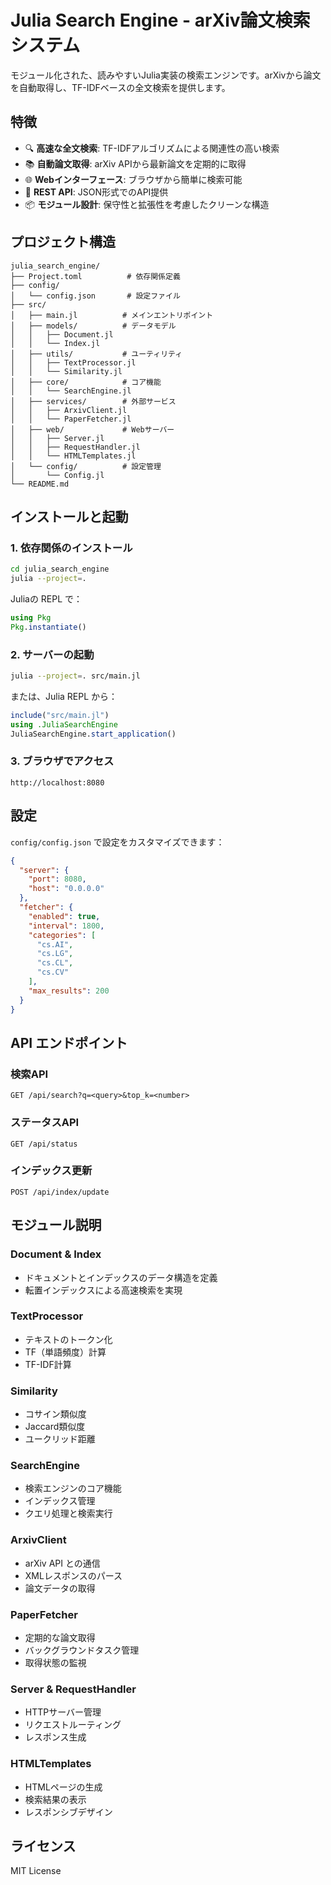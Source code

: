 # Julia Search Engine - arXiv論文検索システム

モジュール化された、読みやすいJulia実装の検索エンジンです。arXivから論文を自動取得し、TF-IDFベースの全文検索を提供します。

## 特徴

- 🔍 **高速な全文検索**: TF-IDFアルゴリズムによる関連性の高い検索
- 📚 **自動論文取得**: arXiv APIから最新論文を定期的に取得
- 🌐 **Webインターフェース**: ブラウザから簡単に検索可能
- 🔧 **REST API**: JSON形式でのAPI提供
- 📦 **モジュール設計**: 保守性と拡張性を考慮したクリーンな構造

## プロジェクト構造

```
julia_search_engine/
├── Project.toml          # 依存関係定義
├── config/
│   └── config.json       # 設定ファイル
├── src/
│   ├── main.jl          # メインエントリポイント
│   ├── models/          # データモデル
│   │   ├── Document.jl
│   │   └── Index.jl
│   ├── utils/           # ユーティリティ
│   │   ├── TextProcessor.jl
│   │   └── Similarity.jl
│   ├── core/            # コア機能
│   │   └── SearchEngine.jl
│   ├── services/        # 外部サービス
│   │   ├── ArxivClient.jl
│   │   └── PaperFetcher.jl
│   ├── web/             # Webサーバー
│   │   ├── Server.jl
│   │   ├── RequestHandler.jl
│   │   └── HTMLTemplates.jl
│   └── config/          # 設定管理
│       └── Config.jl
└── README.md
```

## インストールと起動

### 1. 依存関係のインストール

```bash
cd julia_search_engine
julia --project=.
```

Juliaの REPL で：
```julia
using Pkg
Pkg.instantiate()
```

### 2. サーバーの起動

```bash
julia --project=. src/main.jl
```

または、Julia REPL から：
```julia
include("src/main.jl")
using .JuliaSearchEngine
JuliaSearchEngine.start_application()
```

### 3. ブラウザでアクセス

```
http://localhost:8080
```

## 設定

`config/config.json` で設定をカスタマイズできます：

```json
{
  "server": {
    "port": 8080,
    "host": "0.0.0.0"
  },
  "fetcher": {
    "enabled": true,
    "interval": 1800,
    "categories": [
      "cs.AI",
      "cs.LG",
      "cs.CL",
      "cs.CV"
    ],
    "max_results": 200
  }
}
```

## API エンドポイント

### 検索API
```
GET /api/search?q=<query>&top_k=<number>
```

### ステータスAPI
```
GET /api/status
```

### インデックス更新
```
POST /api/index/update
```

## モジュール説明

### Document & Index
- ドキュメントとインデックスのデータ構造を定義
- 転置インデックスによる高速検索を実現

### TextProcessor
- テキストのトークン化
- TF（単語頻度）計算
- TF-IDF計算

### Similarity
- コサイン類似度
- Jaccard類似度
- ユークリッド距離

### SearchEngine
- 検索エンジンのコア機能
- インデックス管理
- クエリ処理と検索実行

### ArxivClient
- arXiv API との通信
- XMLレスポンスのパース
- 論文データの取得

### PaperFetcher
- 定期的な論文取得
- バックグラウンドタスク管理
- 取得状態の監視

### Server & RequestHandler
- HTTPサーバー管理
- リクエストルーティング
- レスポンス生成

### HTMLTemplates
- HTMLページの生成
- 検索結果の表示
- レスポンシブデザイン

## ライセンス

MIT License
